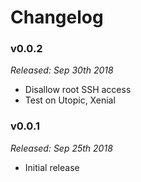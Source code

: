 # Changelog

### v0.0.2

*Released: Sep 30th 2018*

- Disallow root SSH access
- Test on Utopic, Xenial

### v0.0.1

*Released: Sep 25th 2018*

- Initial release
